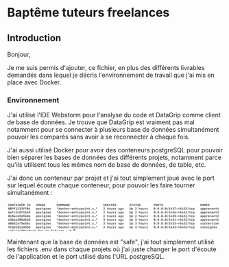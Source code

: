 # Baptême tuteurs freelances

## Introduction

Bonjour,

Je me suis permis d'ajouter, ce fichier, en plus des différents livrables demandés dans lequel je décris l'environnement de travail que j'ai mis en place avec Docker.

### Environnement

J'ai utilisé l'IDE Webstorm pour l'analyse du code et DataGrip comme client de base de données.
Je trouve que DataGrip est vraiment pas mal notamment pour se connecter à plusieurs base de données
simultanément pouvoir les comparés sans avoir à se reconnecter à chaque fois.

J'ai aussi utilisé Docker pour avoir des conteneurs postgreSQL pour pouvoir bien séparer les bases de données
des différents projets, notamment parce qu'ils utilisent tous les mêmes nom de base de données, de table, etc.

J'ai donc un conteneur par projet et j'ai tout simplement joué avec le port sur lequel écoute chaque conteneur,
pour pouvoir les faire tourner simultanément :

![img.png](./imagesReadme/img.png)

Maintenant que la base de données est "safe", j'ai tout simplement utilisé les fichiers .env dans chaque projets
où j'ai juste changer le port d'écoute de l'application et le port utilisé dans l'URL postgreSQL.
